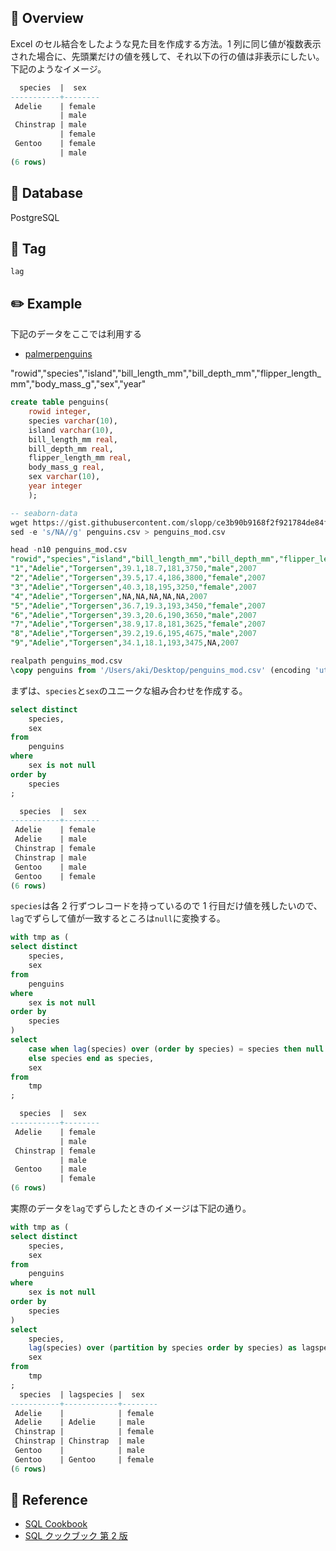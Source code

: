 ## :memo: Overview

Excel のセル結合をしたような見た目を作成する方法。1 列に同じ値が複数表示された場合に、先頭業だけの値を残して、それ以下の行の値は非表示にしたい。下記のようなイメージ。

```sql
  species  |  sex
-----------+--------
 Adelie    | female
           | male
 Chinstrap | male
           | female
 Gentoo    | female
           | male
(6 rows)
```

## :floppy_disk: Database

PostgreSQL

## :bookmark: Tag

`lag`

## :pencil2: Example

下記のデータをここでは利用する

- [palmerpenguins](https://allisonhorst.github.io/palmerpenguins/)

"rowid","species","island","bill_length_mm","bill_depth_mm","flipper_length_mm","body_mass_g","sex","year"

```sql
create table penguins(
    rowid integer,
    species varchar(10),
    island varchar(10),
    bill_length_mm real,
    bill_depth_mm real,
    flipper_length_mm real,
    body_mass_g real,
    sex varchar(10),
    year integer
    );

-- seaborn-data
wget https://gist.githubusercontent.com/slopp/ce3b90b9168f2f921784de84fa445651/raw/4ecf3041f0ed4913e7c230758733948bc561f434/penguins.csv
sed -e 's/NA//g' penguins.csv > penguins_mod.csv

head -n10 penguins_mod.csv
"rowid","species","island","bill_length_mm","bill_depth_mm","flipper_length_mm","body_mass_g","sex","year"
"1","Adelie","Torgersen",39.1,18.7,181,3750,"male",2007
"2","Adelie","Torgersen",39.5,17.4,186,3800,"female",2007
"3","Adelie","Torgersen",40.3,18,195,3250,"female",2007
"4","Adelie","Torgersen",NA,NA,NA,NA,NA,2007
"5","Adelie","Torgersen",36.7,19.3,193,3450,"female",2007
"6","Adelie","Torgersen",39.3,20.6,190,3650,"male",2007
"7","Adelie","Torgersen",38.9,17.8,181,3625,"female",2007
"8","Adelie","Torgersen",39.2,19.6,195,4675,"male",2007
"9","Adelie","Torgersen",34.1,18.1,193,3475,NA,2007

realpath penguins_mod.csv
\copy penguins from '/Users/aki/Desktop/penguins_mod.csv' (encoding 'utf8', format csv, header true);
```

まずは、`species`と`sex`のユニークな組み合わせを作成する。

```sql
select distinct
    species,
    sex
from
    penguins
where
    sex is not null
order by
    species
;

  species  |  sex
-----------+--------
 Adelie    | female
 Adelie    | male
 Chinstrap | female
 Chinstrap | male
 Gentoo    | male
 Gentoo    | female
(6 rows)
```

`species`は各 2 行ずつレコードを持っているので 1 行目だけ値を残したいので、`lag`でずらして値が一致するところは`null`に変換する。

```sql
with tmp as (
select distinct
    species,
    sex
from
    penguins
where
    sex is not null
order by
    species
)
select
    case when lag(species) over (order by species) = species then null
    else species end as species,
    sex
from
    tmp
;

  species  |  sex
-----------+--------
 Adelie    | female
           | male
 Chinstrap | female
           | male
 Gentoo    | male
           | female
(6 rows)

```

実際のデータを`lag`でずらしたときのイメージは下記の通り。

```sql
with tmp as (
select distinct
    species,
    sex
from
    penguins
where
    sex is not null
order by
    species
)
select
    species,
    lag(species) over (partition by species order by species) as lagspecies,
    sex
from
    tmp
;
  species  | lagspecies |  sex
-----------+------------+--------
 Adelie    |            | female
 Adelie    | Adelie     | male
 Chinstrap |            | female
 Chinstrap | Chinstrap  | male
 Gentoo    |            | male
 Gentoo    | Gentoo     | female
(6 rows)
```

## :closed_book: Reference

- [SQL Cookbook](https://www.oreilly.com/library/view/sql-cookbook/0596009763/)
- [SQL クックブック 第 2 版](https://www.oreilly.co.jp/books/9784873119779/)
